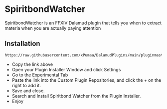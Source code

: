 # SpiritbondWatcher
SpiritbondWatcher is an FFXIV Dalamud plugin that tells you when to extract materia when you are actually paying attention

## Installation
```
https://raw.githubusercontent.com/xPumaa/DalamudPlugins/main/pluginmaster.json
```
* Copy the link above
* Open your Plugin Installer Window and click Settings
* Go to the Experimental Tab
* Paste the link into the Custom Plugin Repositories, and click the + on the right to add it.
* Save and close.
* Search and Install Spiritbond Watcher from the Plugin Installer.
* Enjoy
